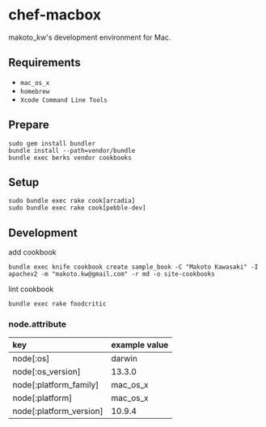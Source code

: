 chef-macbox
================

makoto_kw's development environment for Mac.

## Requirements

- `mac_os_x`
- `homebrew`
- `Xcode Command Line Tools`

## Prepare

```
sudo gem install bundler
bundle install --path=vendor/bundle
bundle exec berks vendor cookbooks
```

## Setup

```
sudo bundle exec rake cook[arcadia]
sudo bundle exec rake cook[pebble-dev]
```

## Development

add cookbook

```
bundle exec knife cookbook create sample_book -C "Makoto Kawasaki" -I apachev2 -m "makoto.kw@gmail.com" -r md -o site-cookbooks
```

lint cookbook

```
bundle exec rake foodcritic
```

### node.attribute

|key|example value|
|:--|:--|
|node[:os]|darwin|
|node[:os_version]|13.3.0|
|node[:platform_family]|mac_os_x|
|node[:platform]|mac_os_x|
|node[:platform_version]|10.9.4|
